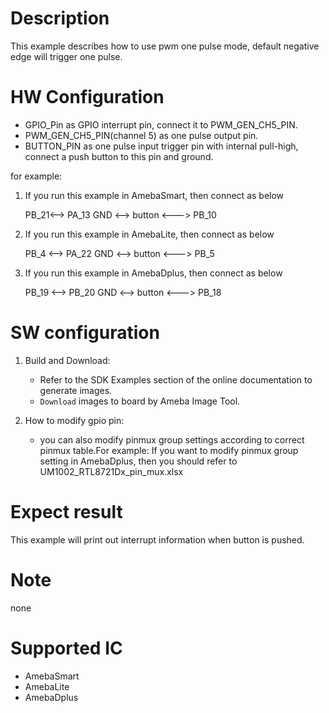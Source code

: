 # Description
  This example describes how to use pwm one pulse mode, default negative edge will trigger one pulse.

# HW Configuration
  - GPIO_Pin as GPIO interrupt pin, connect it to PWM_GEN_CH5_PIN.
  - PWM_GEN_CH5_PIN(channel 5) as one pulse output pin.
  - BUTTON_PIN as one pulse input trigger pin with internal pull-high, connect a push button to this pin and ground.

  for example:

1. If you run this example in AmebaSmart, then connect as below
   
   PB_21<--> PA_13
   GND <--> button <---> PB_10

2. If you run this example in AmebaLite, then connect as below
   
   PB_4 <--> PA_22
   GND <--> button <---> PB_5

3. If you run this example in AmebaDplus, then connect as below
   
   PB_19 <--> PB_20
   GND <--> button <---> PB_18

# SW configuration
1. Build and Download:
   * Refer to the SDK Examples section of the online documentation to generate images.
   * `Download` images to board by Ameba Image Tool.

2. How to modify gpio pin:
   - you can also modify pinmux group settings according to correct pinmux table.For example: 
     If you want to modify pinmux group setting in AmebaDplus, then you should refer to UM1002_RTL8721Dx_pin_mux.xlsx

# Expect result
  This example will print out interrupt information when button is pushed.

# Note
  none

# Supported IC

  - AmebaSmart
  - AmebaLite
  - AmebaDplus
